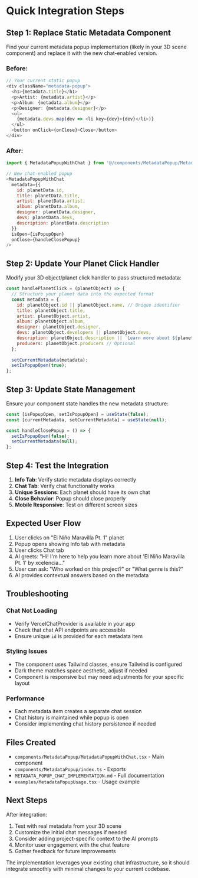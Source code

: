 # Quick Integration Steps

## Step 1: Replace Static Metadata Component

Find your current metadata popup implementation (likely in your 3D scene component) and replace it with the new chat-enabled version.

### Before:
```javascript
// Your current static popup
<div className="metadata-popup">
  <h1>{metadata.title}</h1>
  <p>Artist: {metadata.artist}</p>
  <p>Album: {metadata.album}</p>
  <p>Designer: {metadata.designer}</p>
  <ul>
    {metadata.devs.map(dev => <li key={dev}>{dev}</li>)}
  </ul>
  <button onClick={onClose}>Close</button>
</div>
```

### After:
```javascript
import { MetadataPopupWithChat } from '@/components/MetadataPopup/MetadataPopupWithChat';

// New chat-enabled popup
<MetadataPopupWithChat
  metadata={{
    id: planetData.id,
    title: planetData.title,
    artist: planetData.artist,
    album: planetData.album,
    designer: planetData.designer,
    devs: planetData.devs,
    description: planetData.description
  }}
  isOpen={isPopupOpen}
  onClose={handleClosePopup}
/>
```

## Step 2: Update Your Planet Click Handler

Modify your 3D object/planet click handler to pass structured metadata:

```javascript
const handlePlanetClick = (planetObject) => {
  // Structure your planet data into the expected format
  const metadata = {
    id: planetObject.id || planetObject.name, // Unique identifier
    title: planetObject.title,
    artist: planetObject.artist,
    album: planetObject.album,
    designer: planetObject.designer,
    devs: planetObject.developers || planetObject.devs,
    description: planetObject.description || `Learn more about ${planetObject.title}`,
    producers: planetObject.producers // Optional
  };
  
  setCurrentMetadata(metadata);
  setIsPopupOpen(true);
};
```

## Step 3: Update State Management

Ensure your component state handles the new metadata structure:

```javascript
const [isPopupOpen, setIsPopupOpen] = useState(false);
const [currentMetadata, setCurrentMetadata] = useState(null);

const handleClosePopup = () => {
  setIsPopupOpen(false);
  setCurrentMetadata(null);
};
```

## Step 4: Test the Integration

1. **Info Tab**: Verify static metadata displays correctly
2. **Chat Tab**: Verify chat functionality works
3. **Unique Sessions**: Each planet should have its own chat
4. **Close Behavior**: Popup should close properly
5. **Mobile Responsive**: Test on different screen sizes

## Expected User Flow

1. User clicks on "El Niño Maravilla Pt. 1" planet
2. Popup opens showing Info tab with metadata
3. User clicks Chat tab
4. AI greets: "Hi! I'm here to help you learn more about 'El Niño Maravilla Pt. 1' by xcelencia..."
5. User can ask: "Who worked on this project?" or "What genre is this?"
6. AI provides contextual answers based on the metadata

## Troubleshooting

### Chat Not Loading
- Verify VercelChatProvider is available in your app
- Check that chat API endpoints are accessible
- Ensure unique `id` is provided for each metadata item

### Styling Issues
- The component uses Tailwind classes, ensure Tailwind is configured
- Dark theme matches space aesthetic, adjust if needed
- Component is responsive but may need adjustments for your specific layout

### Performance
- Each metadata item creates a separate chat session
- Chat history is maintained while popup is open
- Consider implementing chat history persistence if needed

## Files Created

- `components/MetadataPopup/MetadataPopupWithChat.tsx` - Main component
- `components/MetadataPopup/index.ts` - Exports
- `METADATA_POPUP_CHAT_IMPLEMENTATION.md` - Full documentation
- `examples/MetadataPopupUsage.tsx` - Usage example

## Next Steps

After integration:
1. Test with real metadata from your 3D scene
2. Customize the initial chat messages if needed
3. Consider adding project-specific context to the AI prompts
4. Monitor user engagement with the chat feature
5. Gather feedback for future improvements

The implementation leverages your existing chat infrastructure, so it should integrate smoothly with minimal changes to your current codebase.
